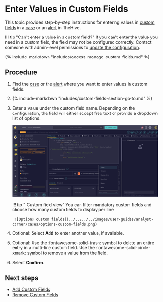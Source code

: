 # Enter Values in Custom Fields

This topic provides step-by-step instructions for entering values in [custom fields](../../../../administration/custom-fields/about-custom-fields.md) in a [case](../about-cases.md) or an [alert](../../alerts/about-alerts.md) in TheHive.

!!! tip "Can't enter a value in a custom field?"
    If you can't enter the value you need in a custom field, the field may not be configured correctly. Contact someone with admin-level permissions to [update the configuration](../../../../administration/custom-fields/manage-a-custom-field.md).

{% include-markdown "includes/access-manage-custom-fields.md" %}

<h2>Procedure</h2>

1. Find the [case](../../cases/search-for-cases/find-a-case.md) or the [alert](../../alerts/search-for-alerts/find-an-alert.md) where you want to enter values in custom fields.

2. {% include-markdown "includes/custom-fields-section-go-to.md" %}

3. Enter a value under the custom field name. Depending on the configuration, the field will either accept free text or provide a dropdown list of options.

    ![Enter value custom fields](../../../../images/user-guides/analyst-corner/cases/enter-values-custom-fields.png)

    !!! tip "<!-- md:version 5.5 --> Custom field view"
        You can filter mandatory custom fields and choose how many custom fields to display per line.

        ![Options custom fields](../../../../images/user-guides/analyst-corner/cases/options-custom-fields.png)

4. Optional: Select **Add** to enter another value, if available.

5. Optional: Use the :fontawesome-solid-trash: symbol to delete an entire entry in a multi-line custom field. Use the :fontawesome-solid-circle-xmark: symbol to remove a value from the field.

6. Select **Confirm**.

<h2>Next steps</h2>

* [Add Custom Fields](add-custom-fields.md)
* [Remove Custom Fields](remove-custom-fields.md)